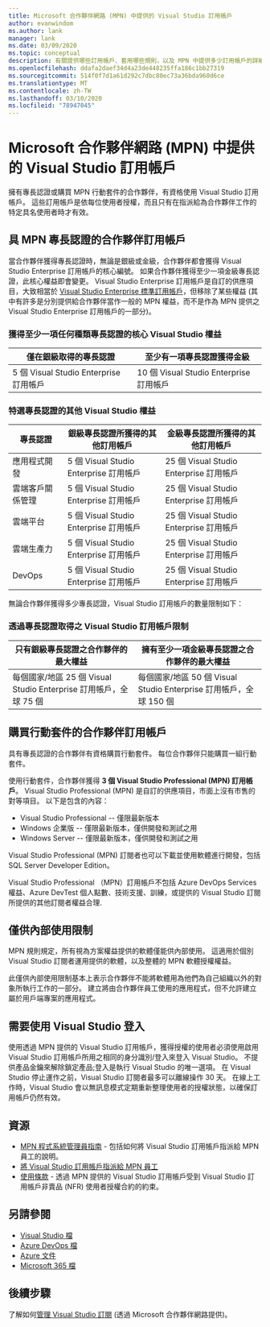 ```yaml
---
title: Microsoft 合作夥伴網路 (MPN) 中提供的 Visual Studio 訂用帳戶
author: evanwindom
ms.author: lank
manager: lank
ms.date: 03/09/2020
ms.topic: conceptual
description: 有關提供哪些訂用帳戶、套用哪些規則，以及 MPN 中提供多少訂用帳戶的詳細資料。
ms.openlocfilehash: ddafa2daef34d4a23de448235ffa186c1bb27319
ms.sourcegitcommit: 514f0f7d1a61d292c7dbc80ec73a36bda960d6ce
ms.translationtype: MT
ms.contentlocale: zh-TW
ms.lasthandoff: 03/10/2020
ms.locfileid: "78947045"
---
```

# <a name="visual-studio-subscriptions-offered-to-partners-in-the-microsoft-partner-network-mpn"></a>Microsoft 合作夥伴網路 (MPN) 中提供的 Visual Studio 訂用帳戶

擁有專長認證或購買 MPN 行動套件的合作夥伴，有資格使用 Visual Studio 訂用帳戶。 這些訂用帳戶是依每位使用者授權，而且只有在指派給為合作夥伴工作的特定具名使用者時才有效。

## <a name="subscriptions-for-partners-with-an-mpn-competency"></a>具 MPN 專長認證的合作夥伴訂用帳戶

當合作夥伴獲得專長認證時，無論是銀級或金級，合作夥伴都會獲得 Visual Studio Enterprise 訂用帳戶的核心編號。 如果合作夥伴獲得至少一項金級專長認證，此核心權益即會變更。 Visual Studio Enterprise 訂用帳戶是自訂的供應項目，大致相當於 [Visual Studio Enterprise 標準訂用帳戶](https://visualstudio.microsoft.com/vs/pricing/)，但移除了某些權益 (其中有許多是分別提供給合作夥伴當作一般的 MPN 權益，而不是作為 MPN 提供之 Visual Studio Enterprise 訂用帳戶的一部分)。

### <a name="core-visual-studio-benefit-for-earning-at-least-one-competency-of-any-kind"></a>獲得至少一項任何種類專長認證的核心 Visual Studio 權益

| 僅在銀級取得的專長認證               | 至少有一項專長認證獲得金級   |
|------------------------------------------------------------|----------------------------------------------------|
| 5 個 Visual Studio Enterprise 訂用帳戶                   | 10 個 Visual Studio Enterprise 訂用帳戶          |

### <a name="additional-visual-studio-benefit-for-select-competencies"></a>特選專長認證的其他 Visual Studio 權益

| 專長認證                                  | **銀級**專長認證所獲得的其他訂用帳戶 | **金級**專長認證所獲得的其他訂用帳戶 |
|---------------------------------------------|-----------------------------------------------------------|---------------------------------------------------------|
| 應用程式開發                     | 5 個 Visual Studio Enterprise 訂用帳戶                  | 25 個 Visual Studio Enterprise 訂用帳戶               |
| 雲端客戶關係管理      | 5 個 Visual Studio Enterprise 訂用帳戶                  | 25 個 Visual Studio Enterprise 訂用帳戶               |
| 雲端平台                              | 5 個 Visual Studio Enterprise 訂用帳戶                  | 25 個 Visual Studio Enterprise 訂用帳戶               |
| 雲端生產力                          | 5 個 Visual Studio Enterprise 訂用帳戶                  | 25 個 Visual Studio Enterprise 訂用帳戶               |
| DevOps                                      | 5 個 Visual Studio Enterprise 訂用帳戶                  | 25 個 Visual Studio Enterprise 訂用帳戶                |

無論合作夥伴獲得多少專長認證，Visual Studio 訂用帳戶的數量限制如下：

### <a name="limits-for-visual-studio-subscriptions-earned-through-competencies"></a>透過專長認證取得之 Visual Studio 訂用帳戶限制

| 只有銀級專長認證之合作夥伴的最大權益                   | 擁有至少一項金級專長認證之合作夥伴的最大權益               |
|------------------------------------------------------------------------------|------------------------------------------------------------------------------|
| 每個國家/地區 25 個 Visual Studio Enterprise 訂用帳戶，全球 75 個          | 每個國家/地區 50 個 Visual Studio Enterprise 訂用帳戶，全球 150 個         |

## <a name="subscriptions-for-partners-purchasing-the-action-pack"></a>購買行動套件的合作夥伴訂用帳戶

具有專長認證的合作夥伴有資格購買行動套件。 每位合作夥伴只能購買一組行動套件。

使用行動套件，合作夥伴獲得 **3 個 Visual Studio Professional (MPN) 訂用帳戶**。 Visual Studio Professional (MPN) 是自訂的供應項目，市面上沒有市售的對等項目。 以下是包含的內容：

- Visual Studio Professional -- 僅限最新版本
- Windows 企業版 -- 僅限最新版本，僅供開發和測試之用
- Windows Server -- 僅限最新版本，僅供開發和測試之用

Visual Studio Professional (MPN) 訂閱者也可以下載並使用軟體進行開發，包括 SQL Server Developer Edition。

Visual Studio Professional （MPN）訂用帳戶不包括 Azure DevOps Services 權益、Azure DevTest 個人點數、技術支援、訓練，或提供的 Visual Studio 訂閱所提供的其他訂閱者權益合理.

## <a name="internal-use-only-restriction"></a>僅供內部使用限制

MPN 規則規定，所有視為方案權益提供的軟體僅能供內部使用。 這適用於個別 Visual Studio 訂閱者運用提供的軟體，以及整體的 MPN 軟體授權權益。

此僅供內部使用限制基本上表示合作夥伴不能將軟體用為他們為自己組織以外的對象所執行工作的一部分。 建立將由合作夥伴員工使用的應用程式，但不允許建立屬於用戶端專案的應用程式。

## <a name="sign-in-required-with-visual-studio"></a>需要使用 Visual Studio 登入

使用透過 MPN 提供的 Visual Studio 訂用帳戶，獲得授權的使用者必須使用啟用 Visual Studio 訂用帳戶所用之相同的身分識別/登入來登入 Visual Studio。 不提供產品金鑰來解除鎖定產品;登入是執行 Visual Studio 的唯一選項。 在 Visual Studio 停止運作之前，Visual Studio 訂閱者最多可以離線操作 30 天。 在線上工作時，Visual Studio 會以無訊息模式定期重新整理使用者的授權狀態，以確保訂用帳戶仍然有效。

## <a name="resources"></a>資源

- [MPN 程式系統管理員指南](https://assets.microsoft.com/en-us/Program-Administrator-Guide-to-Software-and-Online-Services-Benefits_1.pdf) - 包括如何將 Visual Studio 訂用帳戶指派給 MPN 員工的說明。
- [將 Visual Studio 訂用帳戶指派給 MPN 員工](manage-mpn-subscriptions.md)
- [使用條款](https://www.microsoft.com/useterms/) - 透過 MPN 提供的 Visual Studio 訂用帳戶受到 Visual Studio 訂用帳戶非賣品 (NFR) 使用者授權合約的約束。


## <a name="see-also"></a>另請參閱
- [Visual Studio 檔](https://docs.microsoft.com/visualstudio/)
- [Azure DevOps 檔](https://docs.microsoft.com/azure/devops/)
- [Azure 文件](https://docs.microsoft.com/azure/)
- [Microsoft 365 檔](https://docs.microsoft.com/microsoft-365/)

## <a name="next-steps"></a>後續步驟

了解如何[管理 Visual Studio 訂閱](manage-mpn-subscriptions.md) (透過 Microsoft 合作夥伴網路提供)。
